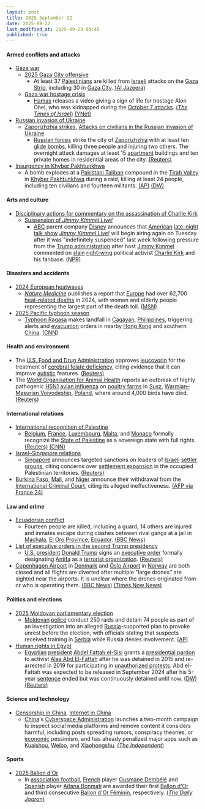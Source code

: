 ```yaml
---
layout: post
title: 2025 September 22
date: 2025-09-22
last_modified_at: 2025-09-23 05:45
published: true
---
```



#### Armed conflicts and attacks

* [Gaza war](https://en.wikipedia.org/wiki/Gaza_war "Gaza war")
  * [2025 Gaza City offensive](https://en.wikipedia.org/wiki/2025_Gaza_City_offensive "2025 Gaza City offensive")
    * At least 37 [Palestinians](https://en.wikipedia.org/wiki/Palestinians "Palestinians") are killed from [Israeli](https://en.wikipedia.org/wiki/IDF "IDF") attacks on the [Gaza Strip](https://en.wikipedia.org/wiki/Gaza_Strip "Gaza Strip"), including 30 in [Gaza City](https://en.wikipedia.org/wiki/Gaza_City "Gaza City"). [(Al Jazeera)](https://www.aljazeera.com/news/liveblog/2025/9/22/live-israel-keeps-pummeling-gaza-as-support-grows-for-palestinian-state)
  * [Gaza war hostage crisis](https://en.wikipedia.org/wiki/Gaza_war_hostage_crisis "Gaza war hostage crisis")
    * [Hamas](https://en.wikipedia.org/wiki/Hamas "Hamas") releases a video giving a sign of life for hostage Alon Ohel, who was kidnapped during the [October 7 attacks](https://en.wikipedia.org/wiki/October_7_attacks "October 7 attacks"). [(*The Times of Israel*)](https://www.timesofisrael.com/liveblog_entry/hamas-releases-propaganda-video-of-hostage-alon-ohel/) [(YNet)](https://www.ynetnews.com/article/hyzolcajgx)
* [Russian invasion of Ukraine](https://en.wikipedia.org/wiki/Russian_invasion_of_Ukraine "Russian invasion of Ukraine")
  * [Zaporizhzhia strikes](https://en.wikipedia.org/wiki/Zaporizhzhia_strikes_%282022%E2%80%93present%29 "Zaporizhzhia strikes (2022–present)"), [Attacks on civilians in the Russian invasion of Ukraine](https://en.wikipedia.org/wiki/Attacks_on_civilians_in_the_Russian_invasion_of_Ukraine "Attacks on civilians in the Russian invasion of Ukraine")
    * [Russian forces](https://en.wikipedia.org/wiki/Russian_Armed_Forces "Russian Armed Forces") strike the city of [Zaporizhzhia](https://en.wikipedia.org/wiki/Zaporizhzhia "Zaporizhzhia") with at least ten [glide bombs](https://en.wikipedia.org/wiki/Glide_bomb "Glide bomb"), killing three people and injuring two others. The overnight attack damages at least 15 [apartment](https://en.wikipedia.org/wiki/Apartment "Apartment") buildings and ten private homes in residential areas of the city. [(Reuters)](https://www.reuters.com/world/europe/russian-attack-zaporizhzhia-kills-three-governor-says-2025-09-22/)
* [Insurgency in Khyber Pakhtunkhwa](https://en.wikipedia.org/wiki/Insurgency_in_Khyber_Pakhtunkhwa "Insurgency in Khyber Pakhtunkhwa")
  * A bomb explodes at a [Pakistani Taliban](https://en.wikipedia.org/wiki/Pakistani_Taliban "Pakistani Taliban") compound in the [Tirah Valley](https://en.wikipedia.org/wiki/Tirah_Valley "Tirah Valley") in [Khyber Pakhtunkhwa](https://en.wikipedia.org/wiki/Khyber_Pakhtunkhwa "Khyber Pakhtunkhwa") during a raid, killing at least 24 people, including ten civilians and fourteen militants. [(AP)](https://apnews.com/article/pakistan-explosion-stored-explosives-northwest-84d9838d6c3b7a6c3e0e07282406eaf8) [(DW)](https://www.dw.com/en/pakistan-more-than-20-killed-during-raid-in-border-region/a-74099053)

#### Arts and culture

* [Disciplinary actions for commentary on the assassination of Charlie Kirk](https://en.wikipedia.org/wiki/Disciplinary_actions_for_commentary_on_the_assassination_of_Charlie_Kirk "Disciplinary actions for commentary on the assassination of Charlie Kirk")
  * [Suspension of *Jimmy Kimmel Live!*](https://en.wikipedia.org/wiki/Suspension_of_Jimmy_Kimmel_Live%21 "Suspension of Jimmy Kimmel Live!")
    * [ABC](https://en.wikipedia.org/wiki/American_Broadcasting_Company "American Broadcasting Company") parent company [Disney](https://en.wikipedia.org/wiki/Disney "Disney") announces that [American](https://en.wikipedia.org/wiki/United_States "United States") [late-night talk show](https://en.wikipedia.org/wiki/Late-night_talk_show "Late-night talk show") *[Jimmy Kimmel Live!](https://en.wikipedia.org/wiki/Jimmy_Kimmel_Live%21 "Jimmy Kimmel Live!")* will begin airing again on Tuesday after it was "indefinitely suspended" last week following pressure from the [Trump administration](https://en.wikipedia.org/wiki/Second_presidency_of_Donald_Trump "Second presidency of Donald Trump") after host [Jimmy Kimmel](https://en.wikipedia.org/wiki/Jimmy_Kimmel "Jimmy Kimmel") commented on [slain](https://en.wikipedia.org/wiki/Assassination_of_Charlie_Kirk "Assassination of Charlie Kirk") [right-wing](https://en.wikipedia.org/wiki/Right-wing_politics_in_the_United_States "Right-wing politics in the United States") political activist [Charlie Kirk](https://en.wikipedia.org/wiki/Charlie_Kirk "Charlie Kirk") and his fanbase. [(NPR)](https://www.npr.org/2025/09/22/nx-s1-5550330/jimmy-kimmel-back-suspended-disney-trump)

#### Disasters and accidents

* [2024 European heatwaves](https://en.wikipedia.org/wiki/2024_European_heatwaves "2024 European heatwaves")
  * *[Nature Medicine](https://en.wikipedia.org/wiki/Nature_Medicine "Nature Medicine")* publishes a report that [Europe](https://en.wikipedia.org/wiki/Europe "Europe") had over 62,700 [heat-related deaths](https://en.wikipedia.org/wiki/Heat_illness "Heat illness") in 2024, with women and elderly people representing the largest part of the death toll. [(MSN)](https://www.msn.com/en-ca/news/world/europe-had-over-62-700-heat-related-deaths-in-2024-report-finds/ar-AA1N4o9I?ocid=winp1taskbar&cvid=68d1703b64bc43a4ba75984e71c87ab4&ei=9)
* [2025 Pacific typhoon season](https://en.wikipedia.org/wiki/2025_Pacific_typhoon_season "2025 Pacific typhoon season")
  * [Typhoon Ragasa](https://en.wikipedia.org/wiki/Typhoon_Ragasa "Typhoon Ragasa") makes landfall in [Cagayan](https://en.wikipedia.org/wiki/Cagayan "Cagayan"), [Philippines](https://en.wikipedia.org/wiki/Philippines "Philippines"), triggering alerts and [evacuation](https://en.wikipedia.org/wiki/Emergency_evacuation "Emergency evacuation") orders in nearby [Hong Kong](https://en.wikipedia.org/wiki/Hong_Kong "Hong Kong") and southern [China](https://en.wikipedia.org/wiki/China "China"). [(CNN)](https://www.cnn.com/2025/09/22/asia/super-typhoon-ragasa-philippines-hong-kong-intl-hnk)

#### Health and environment

* The [U.S. Food and Drug Administration](https://en.wikipedia.org/wiki/U.S._Food_and_Drug_Administration "U.S. Food and Drug Administration") approves [leucovorin](https://en.wikipedia.org/wiki/Leucovorin "Leucovorin") for the treatment of [cerebral folate deficiency](https://en.wikipedia.org/wiki/Cerebral_folate_deficiency "Cerebral folate deficiency"), citing evidence that it can improve [autistic](https://en.wikipedia.org/wiki/Autism "Autism") features. [(Reuters)](https://www.reuters.com/business/healthcare-pharmaceuticals/fda-approves-drug-that-trump-due-suggest-autism-treatment-2025-09-22/)
* The [World Organisation for Animal Health](https://en.wikipedia.org/wiki/World_Organisation_for_Animal_Health "World Organisation for Animal Health") reports an outbreak of highly pathogenic [H5N1](https://en.wikipedia.org/wiki/H5N1 "H5N1") [avian influenza](https://en.wikipedia.org/wiki/Avian_influenza "Avian influenza") on [poultry farms](https://en.wikipedia.org/wiki/Poultry_farming "Poultry farming") in [Susz](https://en.wikipedia.org/wiki/Susz "Susz"), [Warmian–Masurian Voivodeship](https://en.wikipedia.org/wiki/Warmian%E2%80%93Masurian_Voivodeship "Warmian–Masurian Voivodeship"), [Poland](https://en.wikipedia.org/wiki/Poland "Poland"), where around 4,000 birds have died. [(Reuters)](https://www.reuters.com/business/healthcare-pharmaceuticals/poland-reports-bird-flu-outbreak-farms-north-woah-says-2025-09-22/)

#### International relations

* [International recognition of Palestine](https://en.wikipedia.org/wiki/International_recognition_of_Palestine "International recognition of Palestine")
  * [Belgium](https://en.wikipedia.org/wiki/Belgium "Belgium"), [France](https://en.wikipedia.org/wiki/France "France"), [Luxembourg](https://en.wikipedia.org/wiki/Luxembourg "Luxembourg"), [Malta](https://en.wikipedia.org/wiki/Malta "Malta"), and [Monaco](https://en.wikipedia.org/wiki/Monaco "Monaco") formally recognize the [State of Palestine](https://en.wikipedia.org/wiki/State_of_Palestine "State of Palestine") as a sovereign state with full rights. [(Reuters)](https://www.reuters.com/world/live-france-formally-recognize-palestinian-state-two-state-solution-summit-2025-09-22/) [(CNN)](https://www.cnn.com/world/live-news/israel-france-palestine-un-09-22-25#cmfvkmj4p0000356ob3dtalwh)
* [Israel–Singapore relations](https://en.wikipedia.org/wiki/Israel%E2%80%93Singapore_relations "Israel–Singapore relations")
  * [Singapore](https://en.wikipedia.org/wiki/Singapore "Singapore") announces targeted sanctions on leaders of [Israeli](https://en.wikipedia.org/wiki/Israel "Israel") [settler groups](https://en.wikipedia.org/wiki/Israeli_settlement "Israeli settlement"), citing concerns over [settlement expansion](https://en.wikipedia.org/wiki/Israeli_occupation_of_the_West_Bank "Israeli occupation of the West Bank") in the occupied Palestinian territories. [(Reuters)](https://www.reuters.com/world/asia-pacific/singapore-sanction-israeli-settler-leaders-supports-palestine-statehood-2025-09-22/)
* [Burkina Faso](https://en.wikipedia.org/wiki/Burkina_Faso "Burkina Faso"), [Mali](https://en.wikipedia.org/wiki/Mali "Mali"), and [Niger](https://en.wikipedia.org/wiki/Niger "Niger") announce their withdrawal from the [International Criminal Court](https://en.wikipedia.org/wiki/International_Criminal_Court "International Criminal Court"), citing its alleged ineffectiveness. [(AFP via France 24)](https://www.france24.com/en/africa/20250922-niger-mali-and-burkina-faso-icc-withdrawal)

#### Law and crime

* [Ecuadorian conflict](https://en.wikipedia.org/wiki/Ecuadorian_conflict_%282024%E2%80%93present%29 "Ecuadorian conflict (2024–present)")
  * Fourteen people are killed, including a guard, 14 others are injured and inmates escape during clashes between rival gangs at a jail in [Machala](https://en.wikipedia.org/wiki/Machala "Machala"), [El Oro Province](https://en.wikipedia.org/wiki/El_Oro_Province "El Oro Province"), [Ecuador](https://en.wikipedia.org/wiki/Ecuador "Ecuador"). [(BBC News)](https://www.bbc.com/news/articles/c4gkwdzld23o)
* [List of executive orders in the second Trump presidency](https://en.wikipedia.org/wiki/List_of_executive_orders_in_the_second_Trump_presidency "List of executive orders in the second Trump presidency")
  * [U.S. president](https://en.wikipedia.org/wiki/President_of_the_United_States "President of the United States") [Donald Trump](https://en.wikipedia.org/wiki/Donald_Trump "Donald Trump") signs an [executive order](https://en.wikipedia.org/wiki/Executive_order "Executive order") formally designating [Antifa](https://en.wikipedia.org/wiki/Antifa_%28United_States%29 "Antifa (United States)") as a [terrorist organization](https://en.wikipedia.org/wiki/List_of_designated_terrorist_groups "List of designated terrorist groups"). [(Reuters)](https://www.reuters.com/world/us/trump-signs-order-designating-antifa-terrorist-organization-2025-09-22/)
* [Copenhagen Airport](https://en.wikipedia.org/wiki/Copenhagen_Airport "Copenhagen Airport") in [Denmark](https://en.wikipedia.org/wiki/Denmark "Denmark") and [Oslo Airport](https://en.wikipedia.org/wiki/Oslo_Airport%2C_Gardermoen "Oslo Airport, Gardermoen") in [Norway](https://en.wikipedia.org/wiki/Norway "Norway") are both closed and all flights are diverted after multiple "large drones" are sighted near the airports. It is unclear where the drones originated from or who is operating them. [(BBC News)](https://www.bbc.co.uk/news/articles/cn4lj1yvgvgo) [(Times Now News)](https://www.timesnownews.com/world/europe/copenhagen-oslo-airport-airspace-shut-after-drone-sighting-article-152876018)

#### Politics and elections

* [2025 Moldovan parliamentary election](https://en.wikipedia.org/wiki/2025_Moldovan_parliamentary_election "2025 Moldovan parliamentary election")
  * [Moldovan](https://en.wikipedia.org/wiki/Moldova "Moldova") [police](https://en.wikipedia.org/wiki/Moldovan_Police "Moldovan Police") conduct 250 raids and detain 74 people as part of an investigation into an alleged [Russia](https://en.wikipedia.org/wiki/Russia "Russia")-supported plan to provoke unrest before the election, with officials stating that suspects received training in [Serbia](https://en.wikipedia.org/wiki/Serbia "Serbia") while Russia denies involvement. [(AP)](https://apnews.com/article/moldova-russia-arrests-plot-election-293ee902e878ce1efcca339759eb06d0)
* [Human rights in Egypt](https://en.wikipedia.org/wiki/Human_rights_in_Egypt "Human rights in Egypt")
  * [Egyptian](https://en.wikipedia.org/wiki/Egypt "Egypt") [president](https://en.wikipedia.org/wiki/President_of_Egypt "President of Egypt") [Abdel Fattah el-Sisi](https://en.wikipedia.org/wiki/Abdel_Fattah_el-Sisi "Abdel Fattah el-Sisi") grants a [presidential pardon](https://en.wikipedia.org/wiki/Presidential_pardon "Presidential pardon") to activist [Alaa Abd El-Fattah](https://en.wikipedia.org/wiki/Alaa_Abd_El-Fattah "Alaa Abd El-Fattah") after he was detained in 2015 and re-arrested in 2019 for participating in [unauthorized protests](https://en.wikipedia.org/wiki/2019_Egyptian_protests "2019 Egyptian protests"). Abd el-Fattah was expected to be released in September 2024 after his 5-year [sentence](https://en.wikipedia.org/wiki/Sentence_%28law%29 "Sentence (law)") ended but was continuously detained until now. [(DW)](https://www.dw.com/en/egypt-pardons-jailed-activist-alaa-abd-el-fattah/a-74095862) [(Reuters)](https://www.reuters.com/world/africa/egypts-president-sisi-pardons-high-profile-egyptian-british-activist-alaa-abd-el-2025-09-22/)

#### Science and technology

* [Censorship in China](https://en.wikipedia.org/wiki/Censorship_in_China "Censorship in China"), [Internet in China](https://en.wikipedia.org/wiki/Internet_in_China "Internet in China")
  * [China](https://en.wikipedia.org/wiki/China "China")'s [Cyberspace Administration](https://en.wikipedia.org/wiki/Cyberspace_Administration_of_China "Cyberspace Administration of China") launches a two-month campaign to inspect social media platforms and remove content it considers harmful, including posts spreading rumors, conspiracy theories, or [economic](https://en.wikipedia.org/wiki/Economy_of_China "Economy of China") pessimism, and has already penalized major apps such as [Kuaishou](https://en.wikipedia.org/wiki/Kuaishou "Kuaishou"), [Weibo](https://en.wikipedia.org/wiki/Weibo "Weibo"), and [Xiaohongshu](https://en.wikipedia.org/wiki/Xiaohongshu "Xiaohongshu"). [(*The Independent*)](https://www.independent.co.uk/asia/china/china-internet-censorship-weibo-kuaishou-b2831166.html)

#### Sports

* [2025 Ballon d'Or](https://en.wikipedia.org/wiki/2025_Ballon_d%27Or "2025 Ballon d'Or")
  * In [association football](https://en.wikipedia.org/wiki/Association_football "Association football"), [French](https://en.wikipedia.org/wiki/Football_in_France "Football in France") player [Ousmane Dembélé](https://en.wikipedia.org/wiki/Ousmane_Demb%C3%A9l%C3%A9 "Ousmane Dembélé") and [Spanish](https://en.wikipedia.org/wiki/Football_in_Spain "Football in Spain") player [Aitana Bonmatí](https://en.wikipedia.org/wiki/Aitana_Bonmat%C3%AD "Aitana Bonmatí") are awarded their first [Ballon d'Or](https://en.wikipedia.org/wiki/Ballon_d%27Or "Ballon d'Or") and third consecutive [Ballon d'Or Féminin](https://en.wikipedia.org/wiki/Ballon_d%27Or_F%C3%A9minin "Ballon d'Or Féminin"), respectively. [(*The Daily Jagran*)](https://www.thedailyjagran.com/sports/ousmane-dembele-wins-ballon-dor-2025-in-mens-category-aitana-bonmati-creates-history-with-third-successive-title-10268868)
